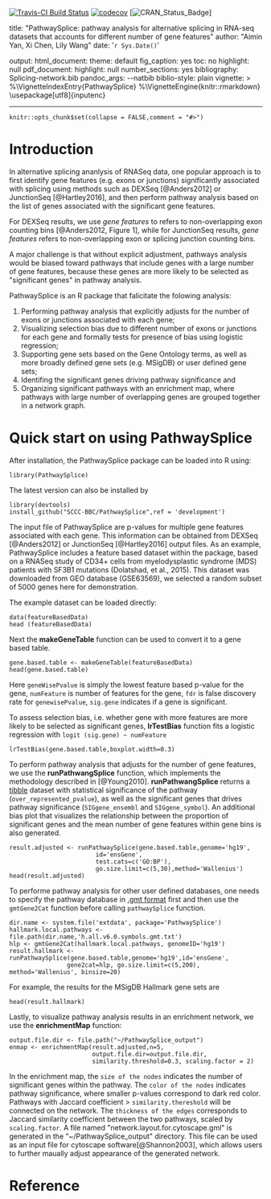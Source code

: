 [![Travis-CI Build Status](https://travis-ci.org/SCCC-BBC/PathwaySplice.svg?branch=master)](https://travis-ci.org/SCCC-BBC/PathwaySplice)
[![codecov](https://codecov.io/github/SCCC-BBC/PathwaySplice/coverage.svg?branch=master)](https://codecov.io/github/SCCC-BBC/PathwaySplice)
[![CRAN_Status_Badge](http://www.r-pkg.org/badges/version/PathwaySplice)]

title: "PathwaySplice: pathway analysis for alternative splicing in RNA-seq datasets that accounts for different number of gene features"
author: "Aimin Yan, Xi Chen, Lily Wang"
date: '`r Sys.Date()`'

output:
  html_document:
   theme: default
   fig_caption: yes
   toc: no
   highlight: null
  pdf_document:
    highlight: null
    number_sections: yes
bibliography: Splicing-network.bib
pandoc_args: --natbib
biblio-style: plain
vignette: > 
  %\VignetteIndexEntry{PathwaySplice} 
  %\VignetteEngine{knitr::rmarkdown}
   \usepackage[utf8]{inputenc}
   
---

```{r,echo=FALSE}
knitr::opts_chunk$set(collapse = FALSE,comment = "#>")
```

# Introduction

In alternative splicing ananlysis of RNASeq data, one popular approach is to first identify gene features (e.g. exons or junctions) significantly associated with splicing using methods such as DEXSeq [@Anders2012] or JunctionSeq [@Hartley2016], and then perform pathway analysis based on the list of genes associated with the significant gene features. 

For DEXSeq results, we use _gene features_ to refers to non-overlapping exon counting bins [@Anders2012, Figure 1], while for JunctionSeq results, _gene features_ refers to non-overlapping exon or splicing junction counting bins. 

A major challenge is that without explicit adjustment, pathways analysis would be biased toward pathways that include genes with a large number of gene features, because these genes are more likely to be selected as "significant genes" in pathway analysis.  

PathwaySplice is an R package that falicitate the folowing analysis: 

1. Performing pathway analysis that explicitly adjusts for the number of exons or junctions associated with each gene; 
2. Visualizing selection bias due to different number of exons or junctions for each gene and formally tests for presence of bias using logistic regression; 
3. Supporting gene sets based on the Gene Ontology terms, as well as more broadly defined gene sets (e.g. MSigDB) or user defined gene sets; 
4. Identifing the significant genes driving pathway significance and 
5. Organizing significant pathways with an enrichment map, where pathways with large number of overlapping genes are grouped together in a network graph.


# Quick start on using PathwaySplice

After installation, the PathwaySplice package can be loaded into R using:
```{r eval=TRUE, message=FALSE, warning=FALSE, results='hide'}
library(PathwaySplice)
```

The latest version can also be installed by 
```{r eval=FALSE, message=FALSE, warning=FALSE, results='hide'}
library(devtools)
install_github("SCCC-BBC/PathwaySplice",ref = 'development')
```

The input file of PathwaySplice are p-values for multiple gene features associated with each gene. This information can be obtained from DEXSeq [@Anders2012] or JunctionSeq [@Hartley2016] output files. As an example, PathwaySplice includes a feature based dataset within the package, based on a RNASeq study of CD34+ cells from myelodysplastic syndrome (MDS) patients with SF3B1 mutations (Dolatshad, et al., 2015). This dataset was downloaded from GEO database (GSE63569), we selected a random subset of 5000 genes here for demonstration. 

The example dataset can be loaded directly:
```{r eval=TRUE, warning=FALSE, message=FALSE, results='markup'}
data(featureBasedData)
head (featureBasedData)
```

Next the **makeGeneTable** function can be used to convert it to a gene based table. 
```{r eval=TRUE, message=FALSE, warning=FALSE, results='markup'}
gene.based.table <- makeGeneTable(featureBasedData)
head(gene.based.table)
```
Here `geneWisePvalue` is simply the lowest feature based p-value for the gene, `numFeature` is number of features for the gene, `fdr` is false discovery rate for `genewisePvalue`, `sig.gene` indicates if a gene is significant.  

To assess selection bias, i.e. whether gene with more features are more likely to be selected as significant genes, **lrTestBias** function fits a logistic regression with `logit (sig.gene) ~ numFeature`

```{r eval=TRUE, warning=FALSE, message=FALSE, results='markup', fig.height=5, fig.width=5}
lrTestBias(gene.based.table,boxplot.width=0.3)
```

To perform pathway analysis that adjusts for the number of gene features, we use the **runPathwangSplice** function, which implements the methodology described in [@Young2010]. **runPathwangSplice** returns a   [tibble](https://cran.r-project.org/web/packages/tibble/vignettes/tibble.html) dataset  with statistical significance of the pathway (`over_represented_pvalue`), as well as the significant genes that drives pathway significance (`SIGgene_ensembl` and `SIGgene_symbol`). An additional bias plot that visualizes the relationship between the proportion of significant genes and the mean number of gene features within gene bins is also generated. 

```{r eval=TRUE,warning=FALSE,message=FALSE,results='markup'}
result.adjusted <- runPathwaySplice(gene.based.table,genome='hg19',
                        id='ensGene',
                        test.cats=c('GO:BP'),
                        go.size.limit=c(5,30),method='Wallenius')
head(result.adjusted)
```

To performe pathway analysis for other user defined databases, one needs to specify the pathway database in [.gmt format](http://software.broadinstitute.org/cancer/software/gsea/wiki/index.php/Data_formats) first and then use the `gmtGene2Cat` function before calling `pathwaySplice` function. 


```{r eval=TRUE, message=FALSE, warning=FALSE,results='hide',fig.show='hide'}
dir.name <- system.file('extdata', package='PathwaySplice')
hallmark.local.pathways <- file.path(dir.name,'h.all.v6.0.symbols.gmt.txt')
hlp <- gmtGene2Cat(hallmark.local.pathways, genomeID='hg19')
result.hallmark <- runPathwaySplice(gene.based.table,genome='hg19',id='ensGene',
                gene2cat=hlp, go.size.limit=c(5,200), method='Wallenius', binsize=20)
```                
For example, the results for the MSigDB Hallmark gene sets are
```{r eval=TRUE, message=FALSE, warning=FALSE}
head(result.hallmark)
```


Lastly, to visualize pathway analysis results in an enrichment network, we use the **enrichmentMap** function:

```{r eval=TRUE, warning=FALSE,message=FALSE,results ='markup', fig.align='center', fig.height=6, fig.width=6}
output.file.dir <- file.path("~/PathwaySplice_output")
enmap <- enrichmentMap(result.adjusted,n=5,
                       output.file.dir=output.file.dir,
                       similarity.threshold=0.3, scaling.factor = 2)
```

In the enrichment map, the `size of the nodes` indicates the number of significant genes within the pathway. The `color of the nodes` indicates pathway significance, where smaller p-values correspond to dark red color. Pathways with Jaccard coefficient > `similarity.thereshold` will be connected on the network. The `thickness of the edges` corresponds to Jaccard similarity coefficient between the two pathways, scaled by `scaling.factor`. A file named "network.layout.for.cytoscape.gml" is generated in the "~/PathwaySplice_output" directory. This file can be used as an input file for cytoscape software[@Shannon2003], which allows users to further maually adjust appearance of the generated network. 

# Reference
<!-- Usage: rmarkdown::render("vignettes/tutorial.Rmd", output_format="all") --> 
<!-- Usage: rmarkdown::render("vignettes/tutorial.Rmd", output_format="all",encoding="utf8")(on windows) -->